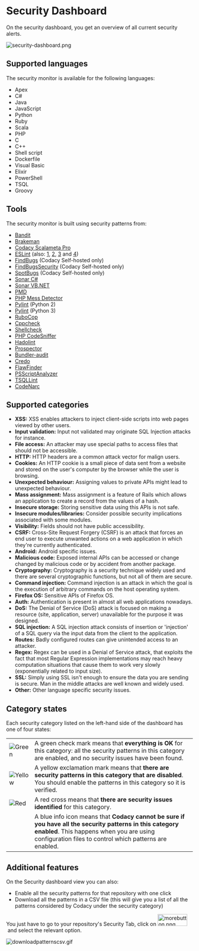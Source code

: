# Security Dashboard

On the security dashboard, you get an overview of all current security alerts.

![security-dashboard.png](https://support.codacy.com/hc/article_attachments/360008854060/security-dashboard.png)

## Supported languages

The security monitor is available for the following languages:

-   Apex
-   C\#
-   Java
-   JavaScript
-   Python
-   Ruby
-   Scala
-   PHP
-   C
-   C++
-   Shell script
-   Dockerfile
-   Visual Basic
-   Elixir
-   PowerShell
-   TSQL
-   Groovy

## Tools

The security monitor is built using security patterns from:

-   [Bandit](https://bandit.readthedocs.io/en/latest/plugins/index.html#complete-test-plugin-listing)
-   [Brakeman](http://brakemanscanner.org/docs/warning_types/)
-   [Codacy Scalameta Pro](https://github.com/codacy/codacy-scalameta/tree/master/patterns-base/src/main/scala/codacy/patterns)
-   [ESLint](https://www.npmjs.com/package/eslint-plugin-security) (also:
    [1](https://www.npmjs.com/package/eslint-config-nodesecurity),
    [2](https://www.npmjs.com/package/eslint-plugin-scanjs-rules),
    [3](https://www.npmjs.com/package/eslint-plugin-no-unsafe-innerhtml) and [4](https://www.npmjs.com/package/eslint-config-secure))
-   [FindBugs](http://findbugs.sourceforge.net/bugDescriptions.html) (Codacy
    Self-hosted only)
-   [FindBugsSecurity](https://find-sec-bugs.github.io/bugs.htm) (Codacy
    Self-hosted only)
-   [SpotBugs](https://spotbugs.readthedocs.io/en/latest/bugDescriptions.html) (Codacy
    Self-hosted only)
-   [Sonar C\#](https://rules.sonarsource.com/csharp/type/Vulnerability)
-   [Sonar VB.NET](https://rules.sonarsource.com/vbnet)
-   [PMD](https://pmd.github.io/pmd-6.21.0/)
-   [PHP Mess Detector](https://phpmd.org/rules/)
-   [Pylint](http://pylint.pycqa.org/en/1.9/technical_reference/features.html)
    (Python 2)
-   [Pylint](http://pylint.pycqa.org/en/stable/technical_reference/features.html)
    (Python 3)
-   [RuboCop](https://rubocop.readthedocs.io/en/latest/cops/)
-   [Cppcheck](http://cppcheck.sourceforge.net/)
-   [Shellcheck](https://github.com/koalaman/shellcheck/wiki/Checks)
-   [PHP CodeSniffer](https://github.com/squizlabs/PHP_CodeSniffer)
-   [Hadolint](https://github.com/hadolint/hadolint#rules)
-   [Prospector](https://github.com/PyCQA/prospector)
-   [Bundler-audit](https://rubydoc.info/gems/bundler-audit/frames)
-   [Credo](https://github.com/rrrene/credo/)
-   [FlawFinder](https://dwheeler.com/flawfinder/)
-   [PSScriptAnalyzer](https://dwheeler.com/flawfinder/)
-   [TSQLLint](https://github.com/tsqllint/tsqllint/)
-   [CodeNarc](https://codenarc.github.io/CodeNarc/codenarc-rule-index.html)

## Supported categories

-   **XSS:** XSS enables attackers to inject client-side scripts into web pages viewed by other users.
-   **Input validation:** Input not validated may originate SQL Injection attacks for instance.
-   **File access:** An attacker may use special paths to access files that should not be accessible.
-   **HTTP:** HTTP headers are a common attack vector for malign users.
-   **Cookies:** An HTTP cookie is a small piece of data sent from a website and stored on the user's computer by the browser while the user is browsing.
-   **Unexpected behaviour:** Assigning values to private APIs might lead to unexpected behaviour.
-   **Mass assignment:** Mass assignment is a feature of Rails which allows an application to create a record from the values of a hash.
-   **Insecure storage:** Storing sensitive data using this APIs is not safe.
-   **Insecure modules/libraries:** Consider possible security implications associated with some modules.
-   **Visibility:** Fields should not have public accessibility.
-   **CSRF:** Cross-Site Request Forgery (CSRF) is an attack that forces an end user to execute unwanted actions on a web application in which they're currently authenticated.
-   **Android:** Android specific issues.
-   **Malicious code:** Exposed internal APIs can be accessed or change changed by malicious code or by accident from another package.
-   **Cryptography:** Cryptography is a security technique widely used and there are several cryptographic functions, but not all of them are secure.
-   **Command injection:** Command injection is an attack in which the goal is the execution of arbitrary commands on the host operating system.
-   **Firefox OS:** Sensitive APIs of Firefox OS.
-   **Auth:** Authentication is present in almost all web applications nowadays.
-   **DoS:** The Denial of Service (DoS) attack is focused on making a resource (site, application, server) unavailable for the purpose it was designed.
-   **SQL injection:** A SQL injection attack consists of insertion or 'injection' of a SQL query via the input data from the client to the application.
-   **Routes:** Badly configured routes can give unintended access to an attacker.
-   **Regex:** Regex can be used in a Denial of Service attack, that exploits the fact that most Regular Expression implementations may reach heavy computation situations that cause them to work very slowly (exponentially related to input size).
-   **SSL:** Simply using SSL isn't enough to ensure the data you are sending is secure. Man in the middle attacks are well known and widely used.
-   **Other:** Other language specific security issues.

## Category states

Each security category listed on the left-hand side of the dashboard has one of four states:

|                                                                                      |                                                                                                                                                                                                                  |
| ------------------------------------------------------------------------------------ | ---------------------------------------------------------------------------------------------------------------------------------------------------------------------------------------------------------------- |
| ![Green](https://support.codacy.com/hc/article_attachments/360008851559/green.png)   | A green check mark means that **everything is OK** for this category: all the security patterns in this category are enabled, and no security issues have been found.                                            |
| ![Yellow](https://support.codacy.com/hc/article_attachments/360008851660/yellow.png) | A yellow exclamation mark means that **there are security patterns in this category that are disabled**. You should enable the patterns in this category so it is verified.                                      |
| ![Red](https://support.codacy.com/hc/article_attachments/360008851579/red.png)       | A red cross means that **there are security issues identified** for this category.                                                                                                                               |
|                                                                                      | A blue info icon means that **Codacy cannot be sure if you have all the security patterns in this category enabled**. This happens when you are using configuration files to control which patterns are enabled. |


## Additional features

On the Security dashboard view you can also:

-   Enable all the security patterns for that repository with one click 
-   Download all the patterns in a CSV file (this will give you a list of all the patterns considered by Codacy under the security category)

You just have to go to your repository's Security Tab, click on <img src="https://support.codacy.com/hc/article_attachments/360012987454/morebutton.png" width="80" height="32" alt="morebutton.png" /> and select the relevant option.

![downloadpatternscsv.gif](https://support.codacy.com/hc/article_attachments/360012987594/downloadpatternscsv.gif)
